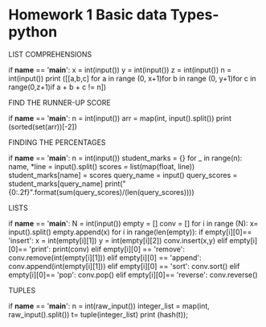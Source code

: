 # Homework 1 Basic data Types-python


LIST COMPREHENSIONS

if __name__ == '__main__':
    x = int(input())
    y = int(input())
    z = int(input())
    n = int(input())
    print ([[a,b,c] for a in range (0, x+1)for b in range (0, y+1)for c in range(0,z+1)if a + b + c != n])
    
    
    
FIND THE RUNNER-UP SCORE

if __name__ == '__main__':
    n = int(input())
    arr = map(int, input().split())
    print (sorted(set(arr))[-2])
    
    
    
FINDING THE PERCENTAGES

if __name__ == '__main__':
    n = int(input())
    student_marks = {}
    for _ in range(n):
        name, *line = input().split()
        scores = list(map(float, line))
        student_marks[name] = scores
    query_name = input()
    query_scores = student_marks[query_name]
    print("{0:.2f}".format(sum(query_scores)/(len(query_scores))))
    
    
    
LISTS

if __name__ == '__main__':
    N = int(input())
    empty = []
    conv = []
    for i in range (N):
        x= input().split()
        empty.append(x)
    for i in range(len(empty)):
        if empty[i][0]== 'insert': 
            x = int(empty[i][1])
            y = int(empty[i][2])
            conv.insert(x,y)
        elif empty[i][0]== 'print':
            print(conv)
        elif empty[i][0] == 'remove':
            conv.remove(int(empty[i][1]))
        elif empty[i][0] == 'append':
            conv.append(int(empty[i][1]))
        elif empty[i][0] == 'sort':
            conv.sort()
        elif empty[i][0]== 'pop':
            conv.pop()
        elif empty[i][0]== 'reverse':
            conv.reverse()
            
            

TUPLES

if __name__ == '__main__':
    n = int(raw_input())
    integer_list = map(int, raw_input().split())
    t= tuple(integer_list)
    print (hash(t));




